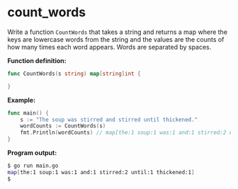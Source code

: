 # count_words


Write a function `CountWords` that takes a string and returns a map where the keys are lowercase words from the string and the values are the counts of how many times each word appears. Words are separated by spaces.

**Function definition:**

```go
func CountWords(s string) map[string]int {

}
```

**Example:**

```go
func main() {
    s := "The soup was stirred and stirred until thickened."
    wordCounts := CountWords(s)
    fmt.Println(wordCounts) // map[the:1 soup:1 was:1 and:1 stirred:2 until:1 thickened:1]
}
```

**Program output:**

```sh
$ go run main.go
map[the:1 soup:1 was:1 and:1 stirred:2 until:1 thickened:1]
$
```
